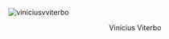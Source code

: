 ![viniciusvviterbo](https://user-images.githubusercontent.com/24854541/100233243-388de800-2f08-11eb-8cd5-d496ed684273.png)

<p align="center">
    Vinícius Viterbo
</p>
